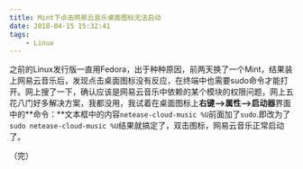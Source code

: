 ```yaml
---
title: Mint下点击网易云音乐桌面图标无法启动
date: 2018-04-15 15:32:41
tags:
	- Linux
---
```

之前的Linux发行版一直用Fedora，出于种种原因，前两天换了一个Mint，结果装上网易云音乐后，发现点击桌面图标没有反应，在终端中也需要sudo命令才能打开。网上搜了一下，确认应该是网易云音乐中依赖的某个模块的权限问题，网上五花八门好多解决方案，我都没用，我试着在桌面图标上**右键-->属性-->启动器**界面中的**命令：**文本框中的内容`netease-cloud-music %U`前面加了`sudo`.即改为了`sudo netease-cloud-music %U`结果就搞定了，双击图标，网易云音乐正常启动了。

（完）